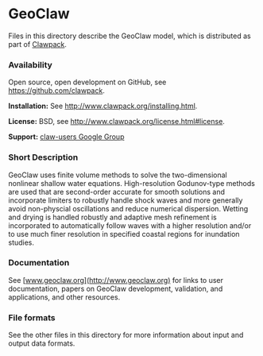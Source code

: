 
# GeoClaw

Files in this directory describe the GeoClaw model, which is distributed as part of [Clawpack](http://www.clawpack.org).

### Availability

Open source, open development on GitHub, see <https://github.com/clawpack>.

**Installation:** See <http://www.clawpack.org/installing.html>.

**License:** BSD, see <http://www.clawpack.org/license.html#license>.

**Support:** [claw-users Google Group](https://groups.google.com/forum/#!forum/claw-users)


### Short Description

GeoClaw uses finite volume methods to solve the two-dimensional nonlinear shallow water equations. High-resolution Godunov-type methods are used that are second-order accurate for smooth solutions and incorporate limiters to robustly handle shock waves and more generally avoid non-physcial oscillations and reduce numerical dispersion.  Wetting and drying is handled robustly and adaptive mesh refinement is incorporated to automatically follow waves with a higher resolution and/or to use much finer resolution in specified coastal regions for inundation studies. 

### Documentation

See [www.geoclaw.org](http://www.geoclaw.org) for links to user documentation, papers on GeoClaw development, validation, and applications, and other resources. 


### File formats

See the other files in this directory for more information about input and output data formats.
